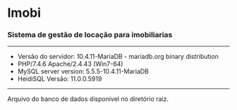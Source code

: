 # Imobi
### Sistema de gestão de locação para imobiliarias
---
* Versão do servidor: 10.4.11-MariaDB - mariadb.org binary distribution
* PHP/7.4.6 Apache/2.4.43 (Win7-64) 
* MySQL server version: 5.5.5-10.4.11-MariaDB
* HeidiSQL Versão: 11.0.0.5919
---
Arquivo do banco de dados disponivel no diretório raiz.
